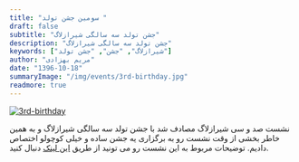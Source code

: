 ```yaml
---
title: "سومین جشن تولد "
draft: false
subtitle: "جشن تولد سه سالگی شیرازلاگ"
description: "جشن تولد سه سالگی شیرازلاگ"
keywords: ["شیرازلاگ", "جشن", "جشن تولد"]
author: "مریم بهزادی"
date: "1396-10-18"
summaryImage: "/img/events/3rd-birthday.jpg"
readmore: true
---
```


[![3rd-birthday](/img/events/3rd-birthday.jpg)](/img/events/3rd-birthday.jpg)

نشست صد و سی شیرازلاگ مصادف شد با جشن تولد سه سالگی شیرازلاگ و به همین خاطر بخشی از وقت نشست رو به برگزاری یه جشن ساده و خیلی کوچولو اختصاص دادیم. توضیحات مربوط به این نشست رو می تونید از طریق [این لینک](../../sessions/session130) دنبال کنید.

